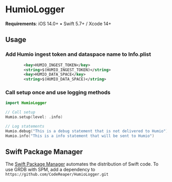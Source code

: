 # HumioLogger

**Requirements**: iOS 14.0+ &bull; Swift 5.7+ / Xcode 14+

## Usage

### Add Humio ingest token and dataspace name to Info.plist
```xml
        <key>HUMIO_INGEST_TOKEN</key>
        <string>$(HUMIO_INGEST_TOKEN)</string>
        <key>HUMIO_DATA_SPACE</key>
        <string>$(HUMIO_DATA_SPACE)</string>
```

### Call setup once and use logging methods
```swift
import HumioLogger

// Call setup
Humio.setup(level: .info)

// Log statements
Humio.debug("This is a debug statement that is not delivered to Humio")
Humio.info("This is a info statement that will be sent to Humio")
```

## Swift Package Manager

The [Swift Package Manager](https://swift.org/package-manager/) automates the distribution of Swift code. To use GRDB with SPM, add a dependency to `https://github.com/CodeReaper/HumioLogger.git`
